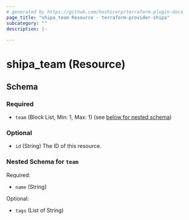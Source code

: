 ```yaml
---
# generated by https://github.com/hashicorp/terraform-plugin-docs
page_title: "shipa_team Resource - terraform-provider-shipa"
subcategory: ""
description: |-
  
---
```


# shipa_team (Resource)





<!-- schema generated by tfplugindocs -->
## Schema

### Required

- `team` (Block List, Min: 1, Max: 1) (see [below for nested schema](#nestedblock--team))

### Optional

- `id` (String) The ID of this resource.

<a id="nestedblock--team"></a>
### Nested Schema for `team`

Required:

- `name` (String)

Optional:

- `tags` (List of String)


